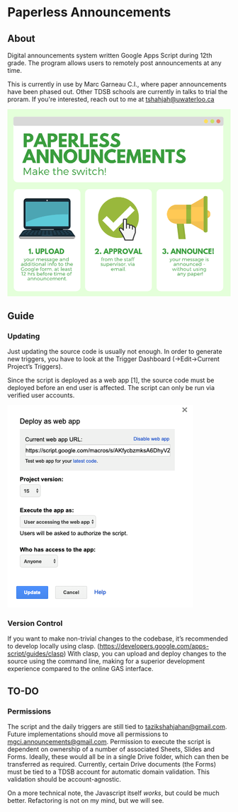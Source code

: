 # Paperless Announcements

## About 
Digital announcements system written Google Apps Script during 12th grade. The program allows users to remotely post announcements at any time.

This is currently in use by Marc Garneau C.I., where paper announcements have been phased out. Other TDSB schools are currently in talks to trial the proram. If you're interested, reach out to me at tshahjah@uwaterloo.ca

![Hype poster. Creds: Probably Hannah Nie](/images/branding.png)

## Guide

### Updating
Just updating the source code is usually not enough. In order to generate new triggers, you have to look at the Trigger Dashboard (->Edit->Current Project’s Triggers).

Since the script is deployed as a web app [1], the source code must be deployed before an end user is affected. The script can only be run via verified user accounts.

![Fig 1: Deployment configuration](/images/deployment.png)



### Version Control
If you want to make non-trivial changes to the codebase, it’s recommended to develop locally using clasp. (https://developers.google.com/apps-script/guides/clasp) With clasp, you can upload and deploy changes to the source using the command line, making for a superior development experience compared to the online GAS interface. 

## TO-DO

### Permissions
The script and the daily triggers are still tied to tazikshahjahan@gmail.com. Future implementations should move all permissions to mgci.announcements@gmail.com. Permission to execute the script is dependent on ownership of a number of associated Sheets, Slides and Forms. Ideally, these would all be in a single Drive folder, which can then be transferred as required. Currently, certain Drive documents (the Forms) must be tied to a TDSB account for automatic domain validation. This validation should be account-agnostic.

On a more technical note, the Javascript itself *works*, but could be much better. Refactoring is not on my mind, but we will see. 
